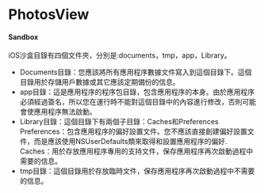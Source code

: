# PhotosView
####  Sandbox
iOS沙盒目錄有四個文件夾，分別是:documents，tmp，app，Library。
* Documents目錄：您應該將所有應用程序數據文件寫入到這個目錄下。這個目錄用於存儲用戶數據或其它應該定期備份的信息。
* app目錄：這是應用程序的程序包目錄，包含應用程序的本身。由於應用程序必須經過簽名，所以您在運行時不能對這個目錄中的內容進行修改，否則可能會使應用程序無法啟動。
* Library目錄：這個目錄下有兩個子目錄：Caches和Preferences</br>
Preferences：包含應用程序的偏好設置文件。您不應該直接創建偏好設置文件，而是應該使用NSUserDefaults類來取得和設置應用程序的偏好.</br>
Caches：用於存放應用程序專用的支持文件，保存應用程序再次啟動過程中需要的信息。
* tmp目錄：這個目錄用於存放臨時文件，保存應用程序再次啟動過程中不需要的信息。
